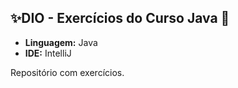 ## ✨DIO - Exercícios do Curso Java 📝

- **Linguagem:** Java
- **IDE:** IntelliJ

Repositório com exercícios.
